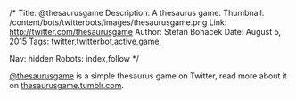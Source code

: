 /*
Title: @thesaurusgame
Description: A thesaurus game.
Thumbnail: /content/bots/twitterbots/images/thesaurusgame.png
Link: http://twitter.com/thesaurusgame
Author: Stefan Bohacek
Date: August 5, 2015
Tags: twitter,twitterbot,active,game

Nav: hidden
Robots: index,follow
*/

[@thesaurusgame](https://twitter.com/thesaurusgame) is a simple thesaurus game on Twitter, read more about it on [thesaurusgame.tumblr.com](http://thesaurusgame.tumblr.com/).